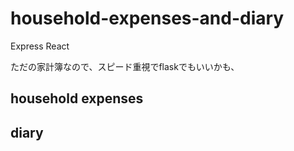 # household-expenses-and-diary
Express
React

ただの家計簿なので、スピード重視でflaskでもいいかも、
## household expenses

## diary
